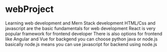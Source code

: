 # webProject
Learning web development and Mern Stack development
HTML/Css and javascript are the basic fundamentals for web development
React is very popular framework for frontend developer 
There is also options for frontend like Angular and Vue
for backgend you can choose python java or node.js basically node.js means you can use javascript for backend using node.js

